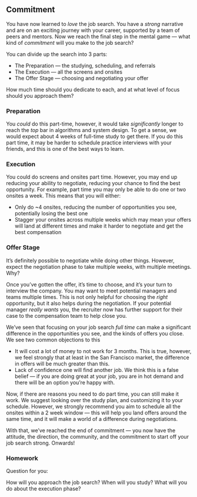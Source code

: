 ## Commitment
You have now learned to *love* the job search. You have a *strong* narrative and are on an exciting journey with your career, supported by a team of peers and mentors. Now we reach the final step in the mental game — what kind of *commitment* will you make to the job search?

You can divide up the search into 3 parts:

* The Preparation — the studying, scheduling, and referrals
* The Execution — all the screens and onsites
* The Offer Stage — choosing and negotiating your offer

How much time should you dedicate to each, and at what level of focus should you approach them?

### Preparation
You *could* do this part-time, however, it would take *significantly* longer to reach the *top* bar in algorithms and system design. To get a sense, we would expect about 4 weeks of full-time study to get there. If you do this part time, it may be harder to schedule practice interviews with your friends, and this is one of the best ways to learn.

### Execution
You could do screens and onsites part time. However, you may end up reducing your ability to negotiate, reducing your chance to find the best opportunity. For example, part time you may only be able to do one or two onsites a week. This means that you will either:

* Only do ~4 onsites, reducing the number of opportunities you see, potentially losing the best one
* Stagger your onsites across multiple weeks which may mean your offers will land at different times and make it harder to negotiate and get the best compensation

### Offer Stage
It’s definitely possible to negotiate while doing other things. However, expect the negotiation phase to take multiple weeks, with multiple meetings. Why?

Once you’ve gotten the offer, it’s time to choose, and it’s your turn to interview the company. You may want to meet potential managers and teams multiple times. This is not only helpful for choosing the *right* opportunity, but it also helps during the negotiation. If your potential manager *really wants* you, the recruiter now has further support for their case to the compensation team to help close you.

We’ve seen that focusing on your job search *full time* can make a significant difference in the opportunities you see, and the kinds of offers you close. We see two common objections to this

* It will cost a lot of money to not work for 3 months. This is true, however, we feel strongly that at least in the San Francisco market, the difference in offers will be much greater than this.
* Lack of confidence one will find another job. We think this is a false belief — if you are doing great at your job, you are in hot demand and there will be an option you’re happy with.

Now, if there are reasons you need to do part time, you can still make it work. We suggest looking over the study plan, and customizing it to your schedule. However, we strongly recommend you aim to schedule all the onsites within a 2 week window — this will help you land offers around the same time, and it will make a world of a difference during negotiations.

With that, we’ve reached the end of commitment — you now have the attitude, the direction, the community, and the commitment to start off your job search strong. Onwards!

### Homework
Question for you:

How will you approach the job search? When will you study? What will you do about the execution phase?
